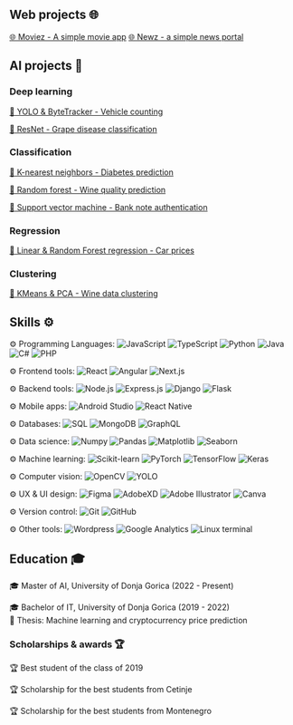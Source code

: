 ## Web projects 🌐
[🌐 Moviez - A simple movie app](https://github.com/mato-m/movie-app)
[🌐 Newz - a simple news portal](https://github.com/mato-m/newz-app)

## AI projects 🧠

### Deep learning
[🧠 YOLO & ByteTracker - Vehicle counting](https://github.com/mato-m/yolo-vehicle-counting)

[🧠 ResNet - Grape disease classification](https://github.com/mato-m/resnet-grape)

### Classification
[🧠 K-nearest neighbors - Diabetes prediction](https://github.com/mato-m/knn-diabetes)

[🧠 Random forest - Wine quality prediction](https://github.com/mato-m/rf-wine)

[🧠 Support vector machine - Bank note authentication](https://github.com/mato-m/svm-banknote)

### Regression
[🧠 Linear & Random Forest regression - Car prices](https://github.com/mato-m/regression-cars)

### Clustering
[🧠 KMeans & PCA - Wine data clustering](https://github.com/mato-m/kmeans-wine)
## Skills ⚙️
⚙️ Programming Languages: ![JavaScript](https://img.shields.io/badge/-JavaScript-000?&logo=JavaScript&logoColor=007396) ![TypeScript](https://img.shields.io/badge/-TypeScript-000?&logo=TypeScript&logoColor=007396) ![Python](https://img.shields.io/badge/-Python-000?&logo=Python&logoColor=007396) ![Java](https://img.shields.io/badge/-Java-000?&logo=openjdk&logoColor=007396) ![C#](https://img.shields.io/badge/-C%23-000?&logo=c-sharp&logoColor=007396) ![PHP](https://img.shields.io/badge/-PHP-000?&logo=PHP&logoColor=007396) 

⚙️ Frontend tools: ![React](https://img.shields.io/badge/-React-000?&logo=React&logoColor=007396) ![Angular](https://img.shields.io/badge/-Angular-000?&logo=Angular&logoColor=007396) ![Next.js](https://img.shields.io/badge/-Next.js-000?&logo=Next.js&logoColor=007396)

⚙️ Backend tools: ![Node.js](https://img.shields.io/badge/-Node.js-000?&logo=Node.js&logoColor=007396) ![Express.js](https://img.shields.io/badge/-Express.js-000?&logo=express&logoColor=007396) ![Django](https://img.shields.io/badge/-Django-000?&logo=Django&logoColor=007396) ![Flask](https://img.shields.io/badge/-Flask-000?&logo=Flask&logoColor=007396)

⚙️ Mobile apps: ![Android Studio](https://img.shields.io/badge/-Android%20Studio-000?&logo=Android%20Studio&logoColor=007396) ![React Native](https://img.shields.io/badge/-React_Native-000?&logo=react&logoColor=007396)

⚙️ Databases: ![SQL](https://img.shields.io/badge/-SQL-000?&logo=Microsoft%20SQL%20Server&logoColor=007396) ![MongoDB](https://img.shields.io/badge/-MongoDB-000?&logo=MongoDB&logoColor=007396) ![GraphQL](https://img.shields.io/badge/-GraphQL-000?&logo=GraphQL&logoColor=007396)

⚙️ Data science: ![Numpy](https://img.shields.io/badge/-Numpy-000?&logo=Numpy&logoColor=007396) ![Pandas](https://img.shields.io/badge/-Pandas-000?&logo=Pandas&logoColor=007396) ![Matplotlib](https://img.shields.io/badge/-Matplotlib-000?&logo=Matplotlib&logoColor=007396) ![Seaborn](https://img.shields.io/badge/-Seaborn-000?&logo=Seaborn&logoColor=007396)

⚙️ Machine learning: ![Scikit-learn](https://img.shields.io/badge/-Scikit%20learn-000?&logo=scikit-learn&logoColor=007396) ![PyTorch](https://img.shields.io/badge/-PyTorch-000?&logo=PyTorch&logoColor=007396) ![TensorFlow](https://img.shields.io/badge/-TensorFlow-000?&logo=TensorFlow&logoColor=007396) ![Keras](https://img.shields.io/badge/-Keras-000?&logo=Keras&logoColor=007396)

⚙️ Computer vision: ![OpenCV](https://img.shields.io/badge/-OpenCV-000?&logo=OpenCV&logoColor=007396) ![YOLO](https://img.shields.io/badge/-YOLO-000?&logo=YOLO&logoColor=007396)

⚙️ UX & UI design: ![Figma](https://img.shields.io/badge/-Figma-000?&logo=Figma&logoColor=007396) ![AdobeXD](https://img.shields.io/badge/-AdobeXD-000?&logo=Adobe%20XD&logoColor=007396) ![Adobe Illustrator](https://img.shields.io/badge/-Adobe%20Illustrator-000?&logo=Adobe%20Illustrator&logoColor=007396) ![Canva](https://img.shields.io/badge/-Canva-000?&logo=Canva&logoColor=007396)

⚙️ Version control: ![Git](https://img.shields.io/badge/-Git-000?&logo=Git&logoColor=007396) ![GitHub](https://img.shields.io/badge/-GitHub-000?&logo=GitHub&logoColor=007396)

⚙️ Other tools: ![Wordpress](https://img.shields.io/badge/-Wordpress-000?&logo=WordPress&logoColor=007396) ![Google Analytics](https://img.shields.io/badge/-Google%20Analytics-000?&logo=Google%20Analytics&logoColor=007396) ![Linux terminal](https://img.shields.io/badge/-Linux%20terminal-000?&logo=Linux&logoColor=007396)


## Education 🎓

🎓 Master of AI, University of Donja Gorica (2022 - Present)

🎓 Bachelor of IT, University of Donja Gorica (2019 - 2022)<br/>
📄 Thesis: Machine learning and cryptocurrency price prediction


### Scholarships & awards 🏆

🏆 Best student of the class of 2019

🏆 Scholarship for the best students from Cetinje

🏆 Scholarship for the best students from Montenegro
